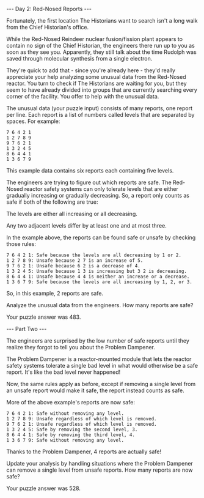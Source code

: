 --- Day 2: Red-Nosed Reports ---

Fortunately, the first location The Historians want to search isn't a long walk from the
Chief Historian's office.

While the Red-Nosed Reindeer nuclear fusion/fission plant appears to contain no sign of
the Chief Historian, the engineers there run up to you as soon as they see you.
Apparently, they still talk about the time Rudolph was saved through molecular synthesis
from a single electron.

They're quick to add that - since you're already here - they'd really appreciate your
help analyzing some unusual data from the Red-Nosed reactor. You turn to check if The
Historians are waiting for you, but they seem to have already divided into groups that
are currently searching every corner of the facility. You offer to help with the unusual
data.

The unusual data (your puzzle input) consists of many reports, one report per line. Each
report is a list of numbers called levels that are separated by spaces. For example:

    7 6 4 2 1
    1 2 7 8 9
    9 7 6 2 1
    1 3 2 4 5
    8 6 4 4 1
    1 3 6 7 9

This example data contains six reports each containing five levels.

The engineers are trying to figure out which reports are safe. The Red-Nosed reactor
safety systems can only tolerate levels that are either gradually increasing or
gradually decreasing. So, a report only counts as safe if both of the following are
true:

The levels are either all increasing or all decreasing.

Any two adjacent levels differ by at least one and at most three.

In the example above, the reports can be found safe or unsafe by checking those rules:

    7 6 4 2 1: Safe because the levels are all decreasing by 1 or 2.
    1 2 7 8 9: Unsafe because 2 7 is an increase of 5.
    9 7 6 2 1: Unsafe because 6 2 is a decrease of 4.
    1 3 2 4 5: Unsafe because 1 3 is increasing but 3 2 is decreasing.
    8 6 4 4 1: Unsafe because 4 4 is neither an increase or a decrease.
    1 3 6 7 9: Safe because the levels are all increasing by 1, 2, or 3.

So, in this example, 2 reports are safe.

Analyze the unusual data from the engineers. How many reports are safe?

Your puzzle answer was 483.

--- Part Two ---

The engineers are surprised by the low number of safe reports until they realize they
forgot to tell you about the Problem Dampener.

The Problem Dampener is a reactor-mounted module that lets the reactor safety systems
tolerate a single bad level in what would otherwise be a safe report. It's like the bad
level never happened!

Now, the same rules apply as before, except if removing a single level from an unsafe
report would make it safe, the report instead counts as safe.

More of the above example's reports are now safe:

    7 6 4 2 1: Safe without removing any level.
    1 2 7 8 9: Unsafe regardless of which level is removed.
    9 7 6 2 1: Unsafe regardless of which level is removed.
    1 3 2 4 5: Safe by removing the second level, 3.
    8 6 4 4 1: Safe by removing the third level, 4.
    1 3 6 7 9: Safe without removing any level.

Thanks to the Problem Dampener, 4 reports are actually safe!

Update your analysis by handling situations where the Problem Dampener can remove a
single level from unsafe reports. How many reports are now safe?

Your puzzle answer was 528.
